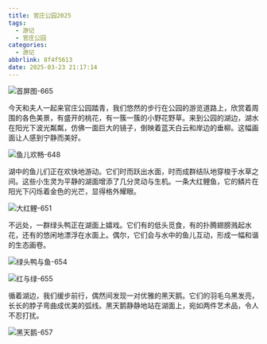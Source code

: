 ```yaml
---
title: 官庄公园2025
tags:
  - 游记
  - 官庄公园
categories:
  - 游记
abbrlink: 8f4f5613
date: 2025-03-23 21:17:14
---
```


![首屏图-665](https://s21.ax1x.com/2025/03/25/pEDABSU.jpg)

<!-- more -->

今天和夫人一起来官庄公园踏青，我们悠然的步行在公园的游览道路上，欣赏着周围的各色美景，有盛开的桃花，有一簇一簇的小野花野草。来到公园的湖边，湖水在阳光下波光粼粼，仿佛一面巨大的镜子，倒映着蓝天白云和岸边的垂柳。这幅画面让人感到宁静而美好。

![鱼儿欢畅-648](https://s21.ax1x.com/2025/03/25/pEDAdYV.jpg)

湖中的鱼儿们正在欢快地游动。它们时而跃出水面，时而成群结队地穿梭于水草之间。这些小生灵为平静的湖面增添了几分灵动与生机。一条大红鲤鱼，它的鳞片在阳光下闪烁着金色的光芒，显得格外耀眼。

![大红鲤-651](https://s21.ax1x.com/2025/03/25/pEDAYes.jpg)

不远处，一群绿头鸭正在湖面上嬉戏。它们有的低头觅食，有的扑腾翅膀溅起水花，还有的悠闲地漂浮在水面上。偶尔，它们会与水中的鱼儿互动，形成一幅和谐的生态画卷。

![绿头鸭与鱼-654](https://s21.ax1x.com/2025/03/25/pEDAtwn.jpg)

![红与绿-655](https://s21.ax1x.com/2025/03/25/pEDAwWT.jpg)

循着湖边，我们缓步前行，偶然间发现一对优雅的黑天鹅。它们的羽毛乌黑发亮，长长的脖子弯曲成优美的弧线。黑天鹅静静地站在湖面上，宛如两件艺术品，令人不忍打扰。

![黑天鹅-657](https://s21.ax1x.com/2025/03/25/pEDADlF.jpg)
